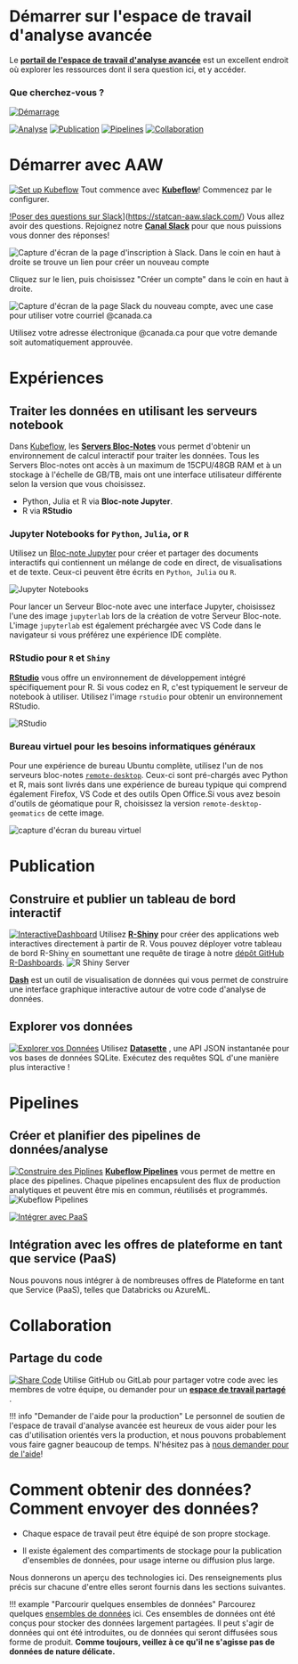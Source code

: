 # Démarrer sur l'espace de travail d'analyse avancée

Le
**[portail de l'espace de travail d'analyse avancée](https://portal.covid.cloud.statcan.ca)**
est un excellent endroit où explorer les ressources dont il sera question ici,
et y accéder.

### Que cherchez-vous ?

[![Démarrage](images/Commencer.PNG)](#démarrer-avec-l'aw)

[![Analyse](images/Analyse.PNG)](#experiences)
[![Publication](images/Publication.PNG)](#publication)
[![Pipelines](images/Pipelines.PNG)](#pipelines)
[![Collaboration](images/Collaboration.PNG)](#collaboration)

# Démarrer avec AAW

[![Set up Kubeflow](images/ConfigurerKubeflow.PNG)](1-Experiences/Kubeflow/)
Tout commence avec **[Kubeflow](1-Experiences/Kubeflow/)**! Commencez par le
configurer.

[!Poser des questions sur Slack](images/Slack.PNG)](https://statcan-aaw.slack.com/)
Vous allez avoir des questions. Rejoignez notre
**[Canal Slack](https://statcan-aaw.slack.com/)** pour que nous puissions vous
donner des réponses!

![Capture d'écran de la page d'inscription à Slack.  Dans le coin en haut à droite se trouve un lien pour créer un nouveau compte](images/SlackAAW.PNG)

Cliquez sur le lien, puis choisissez "Créer un compte" dans le coin en haut à
droite.

![Capture d'écran de la page Slack du nouveau compte, avec une case pour utiliser votre courriel @canada.ca](images/SlackAAW2.PNG)

Utilisez votre adresse électronique @canada.ca pour que votre demande soit
automatiquement approuvée.

# Expériences

## Traiter les données en utilisant les serveurs notebook

Dans [Kubeflow](1-Experiences/Kubeflow/), les
**[Servers Bloc-Notes](1-Experiences/Jupyter/)** vous permet d'obtenir un
environnement de calcul interactif pour traiter les données. Tous les Servers
Bloc-notes ont accès à un maximum de 15CPU/48GB RAM et à un stockage à l'échelle
de GB/TB, mais ont une interface utilisateur différente selon la version que
vous choisissez.

- Python, Julia et R via **Bloc-note Jupyter**.
- R via **RStudio**

### Jupyter Notebooks for `Python`, `Julia`, or `R`

Utilisez un [Bloc-note Jupyter](https://jupyter.org/) pour créer et partager des
documents interactifs qui contiennent un mélange de code en direct, de
visualisations et de texte. Ceux-ci peuvent être écrits en `Python`,` Julia` ou
`R`.

![Jupyter Notebooks](images/jupyter_in_action.png)

Pour lancer un Serveur Bloc-note avec une interface Jupyter, choisissez l'une
des image `jupyterlab` lors de la création de votre Serveur Bloc-note. L'image
`jupyterlab` est également préchargée avec VS Code dans le navigateur si vous
préférez une expérience IDE complète.

### RStudio pour `R` et `Shiny`

**[RStudio](1-Experiences/RStudio/)** vous offre un environnement de
développement intégré spécifiquement pour R. Si vous codez en R, c'est
typiquement le serveur de notebook à utiliser. Utilisez l'image `rstudio` pour
obtenir un environnement RStudio.

![RStudio](images/rstudio_visual.png)

### Bureau virtuel pour les besoins informatiques généraux

Pour une expérience de bureau Ubuntu complète, utilisez l'un de nos serveurs
bloc-notes [`remote-desktop`](1-Experiences/Bureau-virtuel). Ceux-ci sont
pré-chargés avec Python et R, mais sont livrés dans une expérience de bureau
typique qui comprend également Firefox, VS Code et des outils Open Office.Si
vous avez besoin d'outils de géomatique pour R, choisissez la version
`remote-desktop-geomatics` de cette image.

![capture d'écran du bureau virtuel](images/rd_desktop.png)

# Publication

## Construire et publier un tableau de bord interactif

[![InteractiveDashboard](images/Publier.png)](/2-Publication/R-Shiny/) Utilisez
**[R-Shiny](/2-Publication/R-Shiny/)** pour créer des applications web
interactives directement à partir de R. Vous pouvez déployer votre tableau de
bord R-Shiny en soumettant une requête de tirage à notre
[dépôt GitHub R-Dashboards](https://github.com/StatCan/R-dashboards).
![R Shiny Server](images/readme/shiny_ui.png)

**[Dash](/2-Publication/Dash/)** est un outil de visualisation de données qui
vous permet de construire une interface graphique interactive autour de votre
code d'analyse de données.

## Explorer vos données

[![Explorer vos Données](images/ExplorerDonnees.PNG)](/2-Publication/Datasette/)
Utilisez **[Datasette](/2-Publication/Datasette/)** , une API JSON instantanée
pour vos bases de données SQLite. Exécutez des requêtes SQL d'une manière plus
interactive !

# Pipelines

## Créer et planifier des pipelines de données/analyse

[![Construire des Piplines](images/ConstruirePipelines.png)](/3-Pipelines/Kubeflow-Pipelines/)
**[Kubeflow Pipelines](/3-Pipelines/Kubeflow-Pipelines/)** vous permet de mettre
en place des pipelines. Chaque pipelines encapsulent des flux de production
analytiques et peuvent être mis en commun, réutilisés et programmés.
![Kubeflow Pipelines](images/readme/kubeflow_pipeline.png)

[![Intégrer avec PaaS](images/IntegrerPaaS.png)]()

## Intégration avec les offres de plateforme en tant que service (PaaS)

Nous pouvons nous intégrer à de nombreuses offres de Plateforme en tant que
Service (PaaS), telles que Databricks ou AzureML.

# Collaboration

## Partage du code

[![Share Code](images/PartagezVotreCode.png)](/Collaboration/) Utilise GitHub ou
GitLab pour partager votre code avec les membres de votre équipe, ou demander
pour un **[espace de travail partagé](/Collaboration/)** .

<!-- prettier-ignore -->
!!! info "Demander de l'aide pour la production"
    Le personnel de soutien de l'espace de travail d'analyse avancée est heureux
    de vous aider pour les cas d'utilisation orientés vers la production,
    et nous pouvons probablement vous faire gagner beaucoup de temps.
    N'hésitez pas à [nous demander pour de l'aide](Aide)!

# Comment obtenir des données? Comment envoyer des données?

- Chaque espace de travail peut être équipé de son propre stockage.

- Il existe également des compartiments de stockage pour la publication
  d'ensembles de données, pour usage interne ou diffusion plus large.

Nous donnerons un aperçu des technologies ici. Des renseignements plus précis
sur chacune d'entre elles seront fournis dans les sections suivantes.

<!-- prettier-ignore -->
!!! example "Parcourir quelques ensembles de données"
    Parcourez quelques [ensembles de données](https://datasets.covid.cloud.statcan.ca)
    ici. Ces ensembles de données ont été conçus pour stocker des données
    largement partagées. Il peut s'agir de données qui ont été introduites, ou
    de données qui seront diffusées sous forme de produit. **Comme toujours,
    veillez à ce qu'il ne s'agisse pas de données de nature délicate.**
